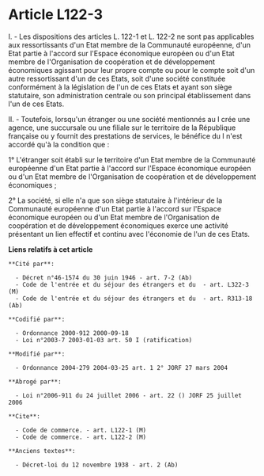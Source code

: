 # Article L122-3

I. - Les dispositions des articles L. 122-1 et L. 122-2 ne sont pas applicables aux ressortissants d'un Etat membre de la
Communauté européenne, d'un Etat partie à l'accord sur l'Espace économique européen ou d'un Etat membre de l'Organisation de
coopération et de développement économiques agissant pour leur propre compte ou pour le compte soit d'un autre ressortissant
d'un de ces Etats, soit d'une société constituée conformément à la législation de l'un de ces Etats et ayant son siège
statutaire, son administration centrale ou son principal établissement dans l'un de ces Etats.

II. - Toutefois, lorsqu'un étranger ou une société mentionnés au I crée une agence, une succursale ou une filiale sur le
territoire de la République française ou y fournit des prestations de services, le bénéfice du I n'est accordé qu'à la
condition que :

1° L'étranger soit établi sur le territoire d'un Etat membre de la Communauté européenne d'un Etat partie à l'accord sur
l'Espace économique européen ou d'un Etat membre de l'Organisation de coopération et de développement économiques ;

2° La société, si elle n'a que son siège statutaire à l'intérieur de la Communauté européenne d'un Etat partie à l'accord sur
l'Espace économique européen ou d'un Etat membre de l'Organisation de coopération et de développement économiques exerce une
activité présentant un lien effectif et continu avec l'économie de l'un de ces Etats.

**Liens relatifs à cet article**

	**Cité par**:

	  - Décret n°46-1574 du 30 juin 1946 - art. 7-2 (Ab)
	  - Code de l'entrée et du séjour des étrangers et du  - art. L322-3 (M)
	  - Code de l'entrée et du séjour des étrangers et du  - art. R313-18 (Ab)

	**Codifié par**:

	  - Ordonnance 2000-912 2000-09-18
	  - Loi n°2003-7 2003-01-03 art. 50 I (ratification)

	**Modifié par**:

	  - Ordonnance 2004-279 2004-03-25 art. 1 2° JORF 27 mars 2004

	**Abrogé par**:

	  - Loi n°2006-911 du 24 juillet 2006 - art. 22 () JORF 25 juillet 2006

	**Cite**:

	  - Code de commerce. - art. L122-1 (M)
	  - Code de commerce. - art. L122-2 (M)

	**Anciens textes**:

	  - Décret-loi du 12 novembre 1938 - art. 2 (Ab)
